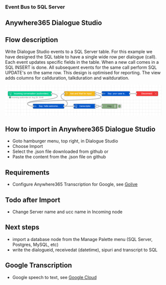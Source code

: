 ### Event Bus to SQL Server
## Anywhere365 Dialogue Studio
## Flow description
Write Dialogue Studio events to a SQL Server table. For this example we have designed the SQL table to have a single wide row per dialogue (call). Each event updates specific fields in the table. When a new call comes in a SQL INSERT is done. All subsequent events for the same call perform SQL UPDATE's on the same row. This design is optimised for reporting. The view adds columns for callduration, talkduration  and waitduration.   

![transcript flow minimal](https://github.com/Anywhere365/DialogueStudioFlows/blob/master/TranscriptTodebug_minimal/resources/a365-ds-transcript-flow-minimal.png?raw=true)

## How to import in Anywhere365 Dialogue Studio
- Goto hamburger menu, top right, in Dialogue Studio
- Choose Import
- Select the .json file downloaded from github  or
- Paste the content from the .json file on github

## Requirements
- Configure Anywhere365 Transcription for Google, see [Golive](https://golive.anywhere365.io/platform_elements/core/scenarios/how_to_configure_transcript.html)

## Todo after Import
- Change Server name and ucc name in Incoming node

## Next steps
- import a database node from the Manage Palette menu (SQL Server, Postgres, MySQL, etc)
- write the dialogueid, receivedat (datetime), sipuri and transcript to SQL

## Google Transcription
- Google speech to text, see [Google Cloud](https://cloud.google.com/speech-to-text)